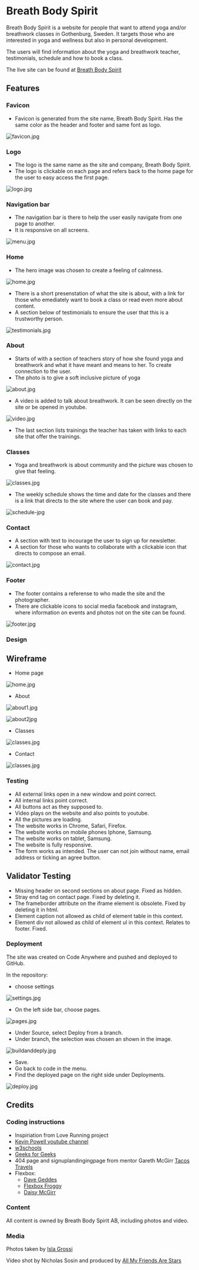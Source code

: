 # Breath Body Spirit

Breath Body Spirit is a website for people that want to attend yoga and/or breathwork classes in Gothenburg, Sweden. It targets those who are interested in yoga and wellness but also in personal development.

The users will find information about the yoga and breathwork teacher, testimonials, schedule and how to book a class.

The live site can be found at [Breath Body Spirit](https://malinchristina.github.io/p1breathbodyspirit/index.html "Breath Body Spirit")

## Features

### Favicon

* Favicon is generated from the site name, Breath Body Spirit. Has the same color as the header and footer and same font as logo.
  
![favicon.jpg](docs/readme_images/favicon.jpg)

### Logo

* The logo is the same name as the site and company, Breath Body Spirit.
* The logo is clickable on each page and refers back to the home page for the user to easy access the first page.
  
![logo.jpg](docs/readme_images/logo.jpg)

### Navigation bar

* The navigation bar is there to help the user easily navigate from one page to another.
* It is responsive on all screens.
  
![menu.jpg](docs/readme_images/menu.jpg)

### Home

* The hero image was chosen to create a feeling of calmness.

![home.jpg](docs/readme_images/home.jpg)

* There is a short presenstation of what the site is about, with a link for those who emediately want to book a class or read even more about content.
* A section below of testimonials to ensure the user that this is a trustworthy person.
  
![testimonials.jpg](docs/readme_images/testimonials.jpg)

### About

* Starts of with a section of teachers story of how she found yoga and breathwork and what it have meant and means to her. To create connection to the user.
* The photo is to give a soft inclusive picture of yoga
  
![about.jpg](docs/readme_images/about.jpg)

* A video is added to talk about breathwork. It can be seen directly on the site or be opened in youtube.

![video.jpg](docs/readme_images/video.jpg)

* The last section lists trainings the teacher has taken with links to each site that offer the trainings.

### Classes

* Yoga and breathwork is about community and the picture was chosen to give that feeling.
  
![classes.jpg](docs/readme_images/classes.jpg)

* The weekly schedule shows the time and date for the classes and there is a link that directs to the site where the user can book and pay.
  
![schedule-jpg](docs/readme_images/schedule.jpg)

### Contact

* A section with text to incourage the user to sign up for newsletter.
* A section for those who wants to collaborate with a clickable icon that directs to compose an email.

![contact.jpg](docs/readme_images/contact.jpg)

### Footer

* The footer contains a referense to who made the site and the photographer.
* There are clickable icons to social media facebook and instagram, where information on events and photos not on the site can be found.
  
 ![footer.jpg](docs/readme_images/footer.jpg)

### Design
 
## Wireframe

* Home page

![home.jpg](docs/balsamiq/home.jpg)

* About

![about1.jpg](docs/balsamiq/about1.jpg)

![about2jpg](docs/balsamiq/about2.jpg)

* Classes

![classes.jpg](docs/balsamiq/classes.jpg)

* Contact

![classes.jpg](docs/balsamiq/contact.jpg)

### Testing

* All external links open in a new window and point correct.
* All internal links point correct.
* All buttons act as they supposed to.
* Video plays on the website and also points to youtube.
* All the pictures are loading.
* The website works in Chrome, Safari, Firefox.
* The website works on mobile phones Iphone, Samsung.
* The website works on tablet, Samsung.
* The website is fully responsive.
* The form works as intended. The user can not join without name, email address or ticking an agree button.

## Validator Testing

* Missing header on second sections on about page. Fixed as hidden.
* Stray end tag on contact page. Fixed by deleting it.
* The frameborder attribute on the iframe element is obsolete. Fixed by deleting it in html.
* Element caption not allowed as child of element table in this context.
* Element div not allowed as child of element ul in this context. Relates to footer. Fixed.

### Deployment

The site was created on Code Anywhere and pushed and deployed to GitHub.

In the repository:
* choose settings

![settings.jpg](docs/readme_images/settings.jpg)

* On the left side bar, choose pages.

![pages.jpg](docs/readme_images/pages.jpg)
* Under Source, select Deploy from a branch.
* Under branch, the selection was chosen an shown in the image.

![buildanddeply.jpg](docs/readme_images/buildanddeply.jpg)
* Save.
* Go back to code in the menu.
* Find the deployed page on the right side under Deployments.

![deploy.jpg](docs/readme_images/deploy.jpg)

## Credits

### Coding instructions

* Inspiriation from Love Running project
* [Kevin Powell youtube channel](https://www.youtube.com/@KevinPowell "Kevin Powell")
* [w3schools](https://www.w3schools.com/ "w3shools")
* [Geeks for Geeks](https://www.geeksforgeeks.org/ "Geeks for Geeks")
* 404 page and signuplandingingpage from mentor Gareth McGirr [Tacos Travels](https://gareth-mcgirr.github.io/tacos-travels/index.html "Tacos Travels")
* Flexbox:
  * [Dave Geddes](https://mastery.games/flexboxzombies/chapter/2/level/22 "Flexbox Zombies")
  * [Flexbox Froggy](https://flexboxfroggy.com/ "Flexbox Froggy")
  * [Daisy McGirr](https://www.youtube.com/@IonaFrisbee "Dee Mc")

### Content

All content is owned by Breath Body Spirit AB, including photos and video.

### Media

Photos taken by [Isla Grossi](https://www.islagrossi.com/ "Isla Grossi photography")

Video shot by Nicholas Sosin and produced by [All My Friends Are Stars](https://www.allmyfriendsarestars.com/ "All My Friends Are Stars")
